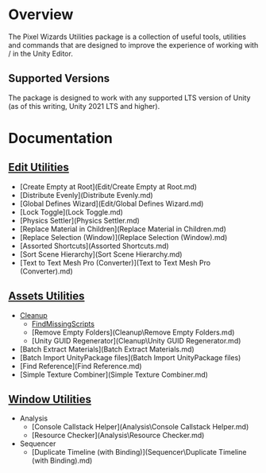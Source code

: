 # Overview

The Pixel Wizards Utilities package is a collection of useful tools, utilities and commands that are designed to improve the experience of working with / in the Unity Editor.

## Supported Versions

The package is designed to work with any supported LTS version of Unity (as of this writing, Unity 2021 LTS and higher).

# Documentation

##  [Edit Utilities](Edit\index.md) 

- [Create Empty at Root](Edit/Create Empty at Root.md) 
-  [Distribute Evenly](Distribute Evenly.md) 
-  [Global Defines Wizard](Edit/Global Defines Wizard.md) 
-  [Lock Toggle](Lock Toggle.md) 
-  [Physics Settler](Physics Settler.md) 
- [Replace Material in Children](Replace Material in Children.md) 
-  [Replace Selection (Window)](Replace Selection (Window).md) 
-  [Assorted Shortcuts](Assorted Shortcuts.md) 
-  [Sort Scene Hierarchy](Sort Scene Hierarchy.md) 
-  [Text to Text Mesh Pro (Converter)](Text to Text Mesh Pro (Converter).md) 

## [Assets Utilities](Assets\index.md)

- [Cleanup](Cleanup.md) 
  -  [FindMissingScripts](Cleanup\FindMissingScripts.md) 
  -  [Remove Empty Folders](Cleanup\Remove Empty Folders.md) 
  -  [Unity GUID Regenerator](Cleanup\Unity GUID Regenerator.md) 
- [Batch Extract Materials](Batch Extract Materials.md) 
- [Batch Import UnityPackage files](Batch Import UnityPackage files) 
- [Find Reference](Find Reference.md) 
- [Simple Texture Combiner](Simple Texture Combiner.md) 

##  [Window Utilities](Window\index.md) 

- Analysis
  -  [Console Callstack Helper](Analysis\Console Callstack Helper.md) 
  -  [Resource Checker](Analysis\Resource Checker.md) 
- Sequencer
  -  [Duplicate Timeline (with Binding)](Sequencer\Duplicate Timeline (with Binding).md) 



